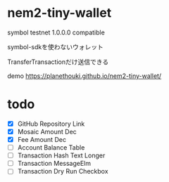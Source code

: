 # nem2-tiny-wallet

symbol testnet 1.0.0.0 compatible

symbol-sdkを使わないウォレット

TransferTransactionだけ送信できる

demo https://planethouki.github.io/nem2-tiny-wallet/

# todo

- [x] GitHub Repository Link
- [x] Mosaic Amount Dec
- [x] Fee Amount Dec
- [ ] Account Balance Table
- [ ] Transaction Hash Text Longer
- [ ] Transaction MessageElm
- [ ] Transaction Dry Run Checkbox
